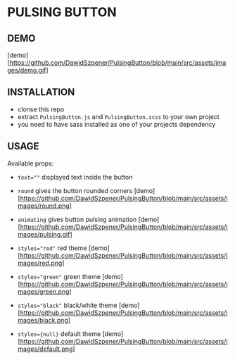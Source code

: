 # PULSING BUTTON

## DEMO 

[demo][https://github.com/DawidSzpener/PulsingButton/blob/main/src/assets/images/demo.gif]

## INSTALLATION 

- clonse this repo
- extract ```PulsingButton.js``` and ```PulsingButton.scss``` to your own project
- you need to have sass installed as one of your projects dependency

## USAGE

Available props: 

- ```text=""``` displayed text inside the button

- ```round``` gives the button rounded corners
[demo][https://github.com/DawidSzpener/PulsingButton/blob/main/src/assets/images/round.png]

- ```animating``` gives button pulsing animation
[demo][https://github.com/DawidSzpener/PulsingButton/blob/main/src/assets/images/pulsing.gif]

- ```styles="red"``` red theme
[demo][https://github.com/DawidSzpener/PulsingButton/blob/main/src/assets/images/red.png]

- ```styles="green"``` green theme
[demo][https://github.com/DawidSzpener/PulsingButton/blob/main/src/assets/images/green.png]

- ```styles="black"``` black/white theme
[demo][https://github.com/DawidSzpener/PulsingButton/blob/main/src/assets/images/black.png]

- ```styles={null}``` default theme
[demo][https://github.com/DawidSzpener/PulsingButton/blob/main/src/assets/images/default.png]